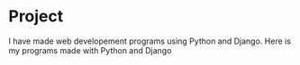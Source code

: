 # Project
I have made web developement programs using Python and Django.
Here is my programs made with Python and Django
